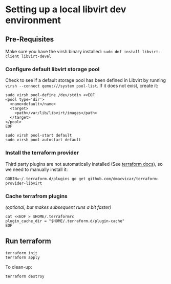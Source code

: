 # Setting up a local libvirt dev environment

## Pre-Requisites
Make sure you have the virsh binary installed: `sudo dnf install libvirt-client libvirt-devel`
### Configure default libvirt storage pool
Check to see if a default storage pool has been defined in Libvirt by running `virsh --connect qemu:///system pool-list`. If it does not exist, create it:
```
sudo virsh pool-define /dev/stdin <<EOF
<pool type='dir'>
  <name>default</name>
  <target>
    <path>/var/lib/libvirt/images</path>
  </target>
</pool>
EOF

sudo virsh pool-start default
sudo virsh pool-autostart default
```

### Install the terraform provider
Third party plugins are not automatically installed (See [terraform docs](https://www.terraform.io/docs/configuration/providers.html#third-party-plugins)), so we need to manually install it:
```
GOBIN=~/.terraform.d/plugins go get github.com/dmacvicar/terraform-provider-libvirt
```

### Cache terrafrom plugins
_(optional, but makes subsequent runs a bit faster)_
```
cat <<EOF > $HOME/.terraformrc
plugin_cache_dir = "$HOME/.terraform.d/plugin-cache"
EOF
```

## Run terraform
```
terraform init
terraform apply
```

To clean-up:
```
terraform destroy
```
